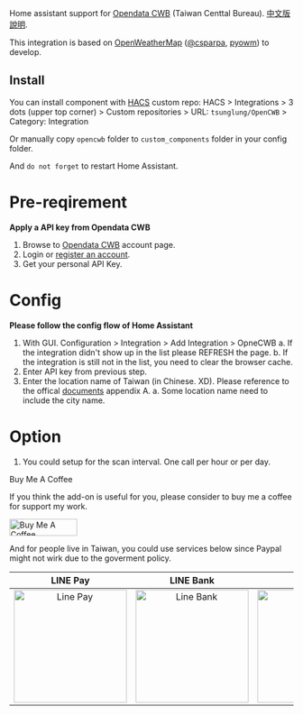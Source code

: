 

Home assistant support for [Opendata CWB](https://opendata.cwb.gov.tw/index) (Taiwan Centtal Bureau).
[中文版說明](https://github.com/tsunglung/OpenCWB/blob/master/README_zh-tw.md).


This integration is based on [OpenWeatherMap](https://openweathermap.org) ([@csparpa](https://pypi.org/user/csparpa), [pyowm](https://github.com/csparpa/pyowm)) to develop.

## Install

You can install component with [HACS](https://hacs.xyz/) custom repo: HACS > Integrations > 3 dots (upper top corner) > Custom repositories > URL: `tsunglung/OpenCWB` > Category: Integration

Or manually copy `opencwb` folder to `custom_components` folder in your config folder.

And `do not forget` to restart Home Assistant.

# Pre-reqirement

**Apply a API key from Opendata CWB**
1. Browse to [Opendata CWB](https://opendata.cwb.gov.tw/userLogin) account page.
2. Login or [register an account](https://pweb.cwb.gov.tw/CWBMEMBER3/register/authorization).
3. Get your personal API Key.

# Config

**Please follow the config flow of Home Assistant**


1. With GUI. Configuration > Integration > Add Integration > OpneCWB
   a. If the integration didn't show up in the list please REFRESH the page.
   b. If the integration is still not in the list, you need to clear the browser cache.
2. Enter API key from previous step.
3. Enter the location name of Taiwan (in Chinese. XD). Please reference to the offical [documents](https://opendata.cwb.gov.tw/opendatadoc/CWB_Opendata_API_V1.2.pdf) appendix A.
   a. Some location name need to include the city name.

# Option

1. You could setup for the scan interval. One call per hour or per day.

Buy Me A Coffee

If you think the add-on is useful for you, please consider to buy me a coffee for support my work.

<a href="https://www.buymeacoffee.com/tsunglung" target="_blank"><img src="https://cdn.buymeacoffee.com/buttons/default-orange.png" alt="Buy Me A Coffee" height="30" width="120"></a>

And for people live in Taiwan, you could use services below since Paypal might not wirk due to the goverment policy.

|  LINE Pay | LINE Bank | JKao Pay |
| :------------: | :------------: | :------------: |
| <img src="https://github.com/tsunglung/OpenCWB/blob/master/linepay.jpg" alt="Line Pay" height="200" width="200">  | <img src="https://github.com/tsunglung/OpenCWB/blob/master/linebank.jpg" alt="Line Bank" height="200" width="200">  | <img src="https://github.com/tsunglung/OpenCWB/blob/master/jkopay.jpg" alt="JKo Pay" height="200" width="200">  |
